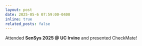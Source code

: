 ```yaml
---
layout: post
date: 2025-05-6 07:59:00-0400
inline: true
related_posts: false
---
```


Attended **SenSys 2025 @ UC Irvine** and presented CheckMate!
